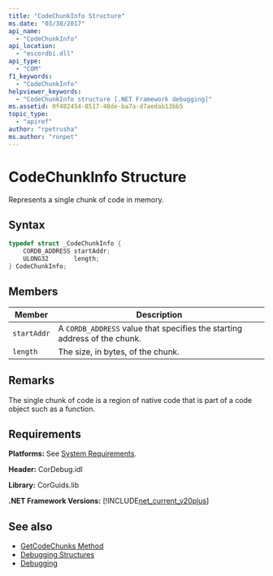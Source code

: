 ```yaml
---
title: "CodeChunkInfo Structure"
ms.date: "03/30/2017"
api_name: 
  - "CodeChunkInfo"
api_location: 
  - "mscordbi.dll"
api_type: 
  - "COM"
f1_keywords: 
  - "CodeChunkInfo"
helpviewer_keywords: 
  - "CodeChunkInfo structure [.NET Framework debugging]"
ms.assetid: 0f482454-8517-48de-ba7a-d7aedab13bb5
topic_type: 
  - "apiref"
author: "rpetrusha"
ms.author: "ronpet"
---
```

# CodeChunkInfo Structure

Represents a single chunk of code in memory.  
  
## Syntax  
  
```cpp  
typedef struct _CodeChunkInfo {  
    CORDB_ADDRESS startAddr;  
    ULONG32       length;  
} CodeChunkInfo;  
```  
  
## Members  
  
|Member|Description|  
|------------|-----------------|  
|`startAddr`|A `CORDB_ADDRESS` value that specifies the starting address of the chunk.|  
|`length`|The size, in bytes, of the chunk.|  
  
## Remarks  
 The single chunk of code is a region of native code that is part of a code object such as a function.  
  
## Requirements  
 **Platforms:** See [System Requirements](../../get-started/system-requirements.md).  
  
 **Header:** CorDebug.idl  
  
 **Library:** CorGuids.lib  
  
 **.NET Framework Versions:** [!INCLUDE[net_current_v20plus](../../../../includes/net-current-v20plus-md.md)]  
  
## See also

- [GetCodeChunks Method](icordebugcode2-getcodechunks-method.md)
- [Debugging Structures](debugging-structures.md)
- [Debugging](index.md)
